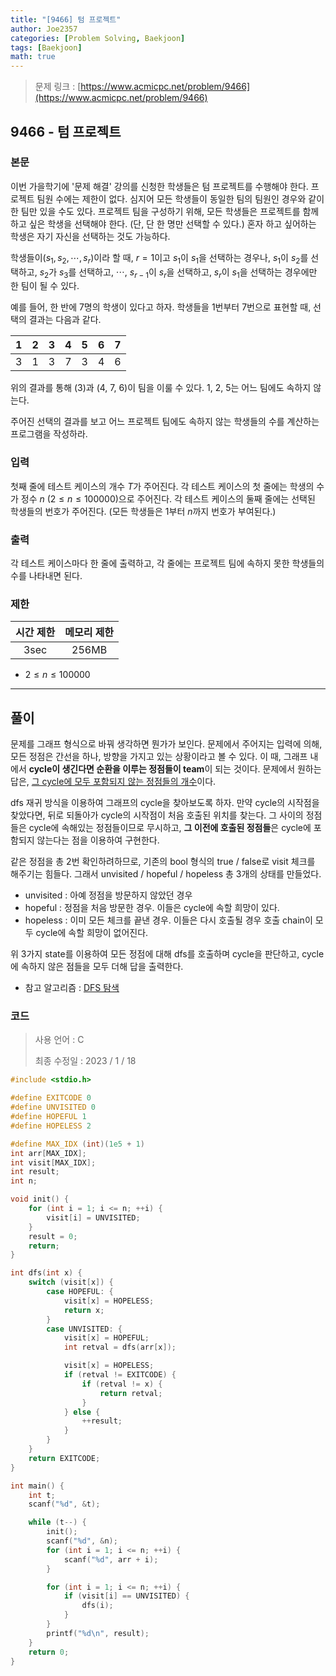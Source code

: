 ```yaml
---
title: "[9466] 텀 프로젝트"
author: Joe2357
categories: [Problem Solving, Baekjoon]
tags: [Baekjoon]
math: true
---
```


> 문제 링크 : [https://www.acmicpc.net/problem/9466](https://www.acmicpc.net/problem/9466)
>



## 9466 - 텀 프로젝트

### 본문

이번 가을학기에 '문제 해결' 강의를 신청한 학생들은 텀 프로젝트를 수행해야 한다. 프로젝트 팀원 수에는 제한이 없다. 심지어 모든 학생들이 동일한 팀의 팀원인 경우와 같이 한 팀만 있을 수도 있다. 프로젝트 팀을 구성하기 위해, 모든 학생들은 프로젝트를 함께하고 싶은 학생을 선택해야 한다. (단, 단 한 명만 선택할 수 있다.) 혼자 하고 싶어하는 학생은 자기 자신을 선택하는 것도 가능하다.

학생들이($s_1, s_2, \cdots, s_r$)이라 할 때, $r=1$이고 $s_1$이 $s_1$을 선택하는 경우나, $s_1$이 $s_2$를 선택하고, $s_2$가 $s_3$를 선택하고, $\cdots$, $s_{r-1}$이 $s_r$을 선택하고, $s_r$이 $s_1$을 선택하는 경우에만 한 팀이 될 수 있다.

예를 들어, 한 반에 7명의 학생이 있다고 하자. 학생들을 1번부터 7번으로 표현할 때, 선택의 결과는 다음과 같다.

|  1   |  2   |  3   |  4   |  5   |  6   |  7   |
| :--: | :--: | :--: | :--: | :--: | :--: | :--: |
|  3   |  1   |  3   |  7   |  3   |  4   |  6   |

위의 결과를 통해 (3)과 (4, 7, 6)이 팀을 이룰 수 있다. 1, 2, 5는 어느 팀에도 속하지 않는다.

주어진 선택의 결과를 보고 어느 프로젝트 팀에도 속하지 않는 학생들의 수를 계산하는 프로그램을 작성하라.




### 입력

첫째 줄에 테스트 케이스의 개수 $T$가 주어진다. 각 테스트 케이스의 첫 줄에는 학생의 수가 정수 $n$ ($2 \leq n \leq 100000$)으로 주어진다. 각 테스트 케이스의 둘째 줄에는 선택된 학생들의 번호가 주어진다. (모든 학생들은 $1$부터 $n$까지 번호가 부여된다.)



### 출력

각 테스트 케이스마다 한 줄에 출력하고, 각 줄에는 프로젝트 팀에 속하지 못한 학생들의 수를 나타내면 된다.



### 제한

| 시간 제한 | 메모리 제한 |
| :-------: | :---------: |
|   3sec    |    256MB    |

- $2 \leq n \leq 100000$

---



## 풀이

문제를 그래프 형식으로 바꿔 생각하면 뭔가가 보인다. 문제에서 주어지는 입력에 의해, 모든 정점은 간선을 하나, 방향을 가지고 있는 상황이라고 볼 수 있다. 이 때, 그래프 내에서 **cycle이 생긴다면 순환을 이루는 정점들이 team**이 되는 것이다. 문제에서 원하는 답은, <u>그 cycle에 모두 포함되지 않는 정점들의 개수</u>이다.

dfs 재귀 방식을 이용하여 그래프의 cycle을 찾아보도록 하자. 만약 cycle의 시작점을 찾았다면, 뒤로 되돌아가 cycle의 시작점이 처음 호출된 위치를 찾는다. 그 사이의 정점들은 cycle에 속해있는 정점들이므로 무시하고, **그 이전에 호출된 정점들**은 cycle에 포함되지 않는다는 점을 이용하여 구현한다.

같은 정점을 총 2번 확인하려하므로, 기존의 bool 형식의 true / false로 visit 체크를 해주기는 힘들다. 그래서 unvisited / hopeful / hopeless 총 3개의 상태를 만들었다.

- unvisited : 아예 정점을 방문하지 않았던 경우
- hopeful : 정점을 처음 방문한 경우. 이들은 cycle에 속할 희망이 있다.
- hopeless : 이미 모든 체크를 끝낸 경우. 이들은 다시 호출될 경우 호출 chain이 모두 cycle에 속할 희망이 없어진다.

위 3가지 state를 이용하여 모든 정점에 대해 dfs를 호출하며 cycle을 판단하고, cycle에 속하지 않은 점들을 모두 더해 답을 출력한다.


- 참고 알고리즘 : [DFS 탐색](https://en.wikipedia.org/wiki/Depth-first_search)

  

### 코드

> 사용 언어 : C  
>
> 최종 수정일 : 2023 / 1 / 18

```c
#include <stdio.h>

#define EXITCODE 0
#define UNVISITED 0
#define HOPEFUL 1
#define HOPELESS 2

#define MAX_IDX (int)(1e5 + 1)
int arr[MAX_IDX];
int visit[MAX_IDX];
int result;
int n;

void init() {
    for (int i = 1; i <= n; ++i) {
        visit[i] = UNVISITED;
    }
    result = 0;
    return;
}

int dfs(int x) {
    switch (visit[x]) {
        case HOPEFUL: {
            visit[x] = HOPELESS;
            return x;
        }
        case UNVISITED: {
            visit[x] = HOPEFUL;
            int retval = dfs(arr[x]);

            visit[x] = HOPELESS;
            if (retval != EXITCODE) {
                if (retval != x) {
                    return retval;
                }
            } else {
                ++result;
            }
        }
    }
    return EXITCODE;
}

int main() {
    int t;
    scanf("%d", &t);

    while (t--) {
        init();
        scanf("%d", &n);
        for (int i = 1; i <= n; ++i) {
            scanf("%d", arr + i);
        }

        for (int i = 1; i <= n; ++i) {
            if (visit[i] == UNVISITED) {
                dfs(i);
            }
        }
        printf("%d\n", result);
    }
    return 0;
}
```



